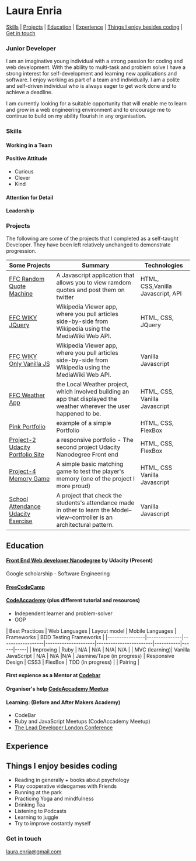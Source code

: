 # Laura Enria
[Skills](#skills) | [Projects](#Projects)  | [Education](#education) | [Experience](#experience) | [Things I enjoy besides coding](#interests) | [Get in touch](#contact)

### Junior Developer

I am an imaginative young individual with a strong passion for coding and web development.  With the ability to multi-task and problem solve I have a strong interest for self-development and learning new applications and software.  I enjoy working as part of a team and individually. I am a polite and self-driven individual who is always eager to get work done and to achieve a deadline.  

I am currently looking for a suitable opportunity that will enable me to learn and grow in a web engineering environment and to encourage me to continue to build on my ability flourish in any organisation. 

### Skills


#### Working in a Team



#### Positive Attitude

* Curious
* Clever
* Kind

#### Attention for Detail



#### Leadership



### <a name="Projects">Projects</a>

The following are some of the projects that I completed as a self-taught Developer. They have been left relatively unchanged to demonstrate progression.

| Some Projects | Summary | Technologies |
|----------|----------|----------|
| [FFC Random Quote Machine](https://github.com/lauraenria/General-Projects/tree/master/FFC%20Random%20Quote%20Machine) | A Javascript application that allows you to view ramdom quotes and post them on twitter |HTML, CSS,Vanilla Javascript, API  |
| [FFC WIKY JQuery](https://github.com/lauraenria/General-Projects/tree/master/FFC%20WIKY%20JQuery) | Wikipedia Viewer app, where you pull articles side-by-side from Wikipedia using the MediaWiki Web API.| HTML, CSS, JQuery |
[FFC WIKY Only Vanilla JS](https://github.com/lauraenria/General-Projects/tree/master/FFC%20WIKY%20Only%20Vanilla%20JS) | Wikipedia Viewer app, where you pull articles side-by-side from Wikipedia using the MediaWiki Web API.| Vanilla Javascript | Vanilla Javascript
| [FFC Weather App](https://github.com/lauraenria/General-Projects/tree/master/FFC%20Weather%20App)  | the Local Weather project, which involved building an app that displayed the weather wherever the user happened to be. |HTML, CSS, Vanilla Javascript|
| [Pink Portfolio](https://github.com/lauraenria/General-Projects/tree/master/30%20Days%2030%20Sites%20Challenge/Day%201%20-%20Pink%20Portfolio)  |example of a simple Portfolio| HTML, CSS, FlexBox|
[Project-2 Udacity Portfolio Site](https://github.com/lauraenria/Front-End-Web-Developer-Nanodegree-Program/tree/master/Project-2%20Portfolio%20Site) | a responsive portfolio - The second project Udacity Nanodegree Front end | HTML, CSS, FlexBox
[Project-4 Memory Game](https://github.com/lauraenria/Front-End-Web-Developer-Nanodegree-Program/tree/master/Project-4%20Memory%20Game) | A simple  basic matching game to test the player's memory (one of the project I more proud) |HTML, CSS Vanilla Javascript|
[School Attendance Udacity Exercise](https://github.com/lauraenria/School-Attendance-Udacity-Exercise) | A project that check the students's attendance made in other to learn the Model–view–controller is an architectural pattern. | Vanilla Javascript

## <a name="Education">Education</a>

#### [Front End Web developer Nanodegree](https://eu.udacity.com/course/front-end-web-developer-nanodegree--nd001) by Udacity (Present) 
Google scholarship - Software Engineering

#### [FreeCodeCamp](https://www.freecodecamp.org/lauraenria)

#### [CodeAccademy](https://www.codecademy.com) (plus different tutorial and resources)

- Independent learner and problem-solver
- OOP

| Best Practices | Web Languages |  Layout model | Mobile Languages | Frameworks | BDD Testing Frameworks | 
|----------------|---------------|------------------|---------------------|------------------------|-----------|------|-----|
| Improving | Ruby | N/A | N/A | N/A| N/A | 
| MVC (learning)| Vanilla JavaScript | N/A | N/A |N/A | Jasmine/Tape (in progress)
| Responsive Design | CSS3 | FlexBox
| TDD (in progress) |
| Pairing |


####  First expience as a Mentor at [Codebar](https://codebar.io/)


#### Organiser's help [CodeAccademy Meetup](https://www.meetup.com/it-IT/Codecademy-London/)

#### Learning: (Before and After Makers Academy)

- CodeBar
- Ruby and JavaScript Meetups (CodeAccademy Meetup)
- [The Lead Developer London Conference](https://london2018.theleaddeveloper.com/)


## Experience

## <a name="interests">Things I enjoy besides coding</a>

- Reading in generally + books about psychology 
- Play cooperative videogames with Friends
- Running at the park
- Practicing Yoga and mindfulness
- Drinking Tea
- Listening to Podcasts
- Learning to juggle
- Try to improve costantly myself


### <a name="contact">Get in touch</a>

[laura.enria@gmail.com](mailto:laura.enria@gmail.com)